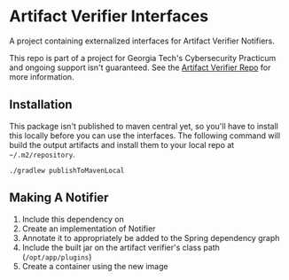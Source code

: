 # Artifact Verifier Interfaces

A project containing externalized interfaces for Artifact Verifier Notifiers.

This repo is part of a project for Georgia Tech's Cybersecurity Practicum and ongoing support
isn't guaranteed.  See the [Artifact Verifier Repo](https://github.com/jidemoto/artifact-verifier) for more information.

## Installation

This package isn't published to maven central yet, so you'll have to install this locally 
before you can use the interfaces.  The following command will build the output artifacts 
and install them to your local repo at `~/.m2/repository`.

```shell
./gradlew publishToMavenLocal
```

## Making A Notifier

1. Include this dependency on 
2. Create an implementation of Notifier
3. Annotate it to appropriately be added to the Spring dependency graph
4. Include the built jar on the artifact verifier's class path (`/opt/app/plugins`)
5. Create a container using the new image